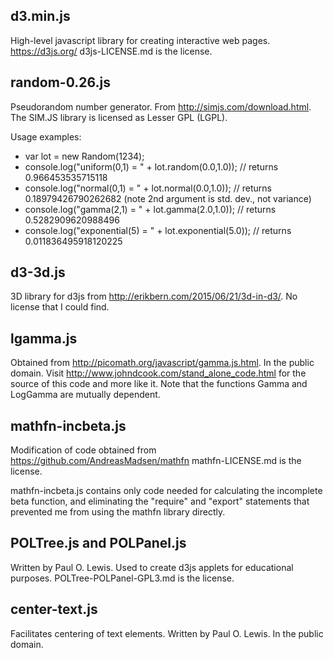 ## d3.min.js

High-level javascript library for creating interactive web pages.
https://d3js.org/
d3js-LICENSE.md is the license.

## random-0.26.js

Pseudorandom number generator.
From http://simjs.com/download.html.
The SIM.JS library is licensed as Lesser GPL (LGPL).

Usage examples:
* var lot = new Random(1234);
* console.log("uniform(0,1)   = " + lot.random(0.0,1.0));   // returns 0.966453535715118
* console.log("normal(0,1)    = " + lot.normal(0.0,1.0));   // returns 0.18979426790262682   (note 2nd argument is std. dev., not variance)
* console.log("gamma(2,1)     = " + lot.gamma(2.0,1.0));    // returns 0.5282909620988496
* console.log("exponential(5) = " + lot.exponential(5.0));  // returns 0.011836495918120225
    
## d3-3d.js

3D library for d3js from http://erikbern.com/2015/06/21/3d-in-d3/.
No license that I could find.

## lgamma.js

Obtained from http://picomath.org/javascript/gamma.js.html.
In the public domain.
Visit http://www.johndcook.com/stand_alone_code.html for the source of this code and more like it.
Note that the functions Gamma and LogGamma are mutually dependent.

## mathfn-incbeta.js

Modification of code obtained from https://github.com/AndreasMadsen/mathfn
mathfn-LICENSE.md is the license.

mathfn-incbeta.js contains only code needed for calculating the incomplete beta function,
and eliminating the "require" and "export" statements that prevented me from using the
mathfn library directly.

## POLTree.js and POLPanel.js

Written by Paul O. Lewis.
Used to create d3js applets for educational purposes.
POLTree-POLPanel-GPL3.md is the license.

## center-text.js

Facilitates centering of text elements.
Written by Paul O. Lewis.
In the public domain.
